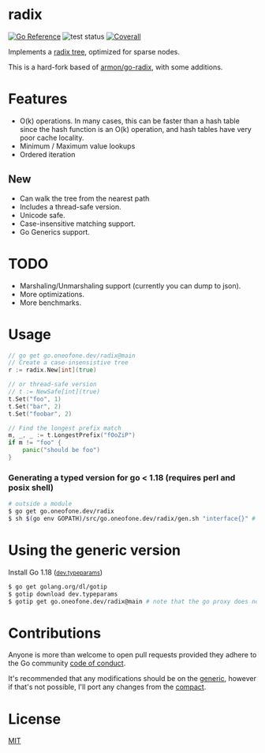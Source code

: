 # radix
[![Go Reference](https://pkg.go.dev/badge/go.oneofone.dev/radix.svg)](https://pkg.go.dev/go.oneofone.dev/radix)
![test status](https://github.com/OneOfOne/radix/actions/workflows/test.yml/badge.svg)
[![Coverall](https://coveralls.io/repos/github/OneOfOne/radix/badge.svg?branch=main)](https://coveralls.io/github/OneOfOne/radix)

Implements a [radix tree](http://en.wikipedia.org/wiki/Radix_tree), optimized for sparse nodes.

This is a hard-fork based of [armon/go-radix](https://github.com/armon/go-radix), with some additions.

# Features

* O(k) operations. In many cases, this can be faster than a hash table since the hash function is an O(k) operation, and hash tables have very poor cache locality.
* Minimum / Maximum value lookups
* Ordered iteration

## New
* Can walk the tree from the nearest path
* Includes a thread-safe version.
* Unicode safe.
* Case-insensitive matching support.
* Go Generics support.

# TODO

* Marshaling/Unmarshaling support (currently you can dump to json).
* More optimizations.
* More benchmarks.

# Usage

```go
// go get go.oneofone.dev/radix@main
// Create a case-insensistive tree
r := radix.New[int](true)

// or thread-safe version
// t := NewSafe[int](true)
t.Set("foo", 1)
t.Set("bar", 2)
t.Set("foobar", 2)

// Find the longest prefix match
m, _, _ := t.LongestPrefix("fOoZiP")
if m != "foo" {
    panic("should be foo")
}
```

### Generating a typed version for go < 1.18 (requires perl and posix shell)

```sh
# outside a module
$ go get go.oneofone.dev/radix
$ sh $(go env GOPATH)/src/go.oneofone.dev/radix/gen.sh "interface{}" # or "string" or "[]pkg.SomeStruct"
```

# Using the generic version

Install Go 1.18 (<small>[dev.typeparams](https://github.com/golang/go/tree/dev.typeparams)</small>)

```sh
$ go get golang.org/dl/gotip
$ gotip download dev.typeparams
$ gotip get go.oneofone.dev/radix@main # note that the go proxy does not support go 1.18 yet.
```

# Contributions

Anyone is more than welcome to open pull requests provided they adhere to the Go community [code of conduct](https://golang.org/conduct).

It's recommended that any modifications should be on the [generic](radix.go),
however if that's not possible, I'll port any changes from the [compact](radix_go117.go).

# License

[MIT](LICENSE)
